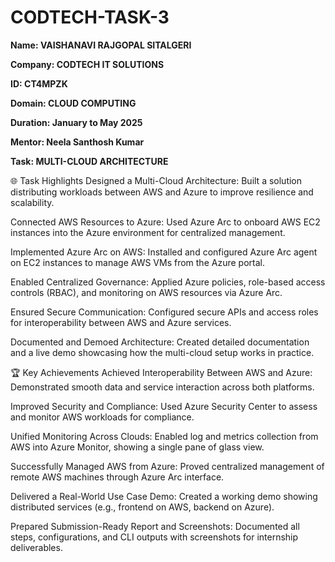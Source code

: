 # CODTECH-TASK-3

**Name: VAISHANAVI RAJGOPAL SITALGERI**

**Company: CODTECH IT SOLUTIONS**

**ID: CT4MPZK**

**Domain: CLOUD COMPUTING**

**Duration: January to May 2025**

**Mentor: Neela Santhosh Kumar**

 
**Task:  MULTI-CLOUD ARCHITECTURE**


🌐 Task Highlights
Designed a Multi-Cloud Architecture:
Built a solution distributing workloads between AWS and Azure to improve resilience and scalability.

Connected AWS Resources to Azure:
Used Azure Arc to onboard AWS EC2 instances into the Azure environment for centralized management.

Implemented Azure Arc on AWS:
Installed and configured Azure Arc agent on EC2 instances to manage AWS VMs from the Azure portal.

Enabled Centralized Governance:
Applied Azure policies, role-based access controls (RBAC), and monitoring on AWS resources via Azure Arc.

Ensured Secure Communication:
Configured secure APIs and access roles for interoperability between AWS and Azure services.

Documented and Demoed Architecture:
Created detailed documentation and a live demo showcasing how the multi-cloud setup works in practice.

🏆 Key Achievements
Achieved Interoperability Between AWS and Azure:
Demonstrated smooth data and service interaction across both platforms.

Improved Security and Compliance:
Used Azure Security Center to assess and monitor AWS workloads for compliance.

Unified Monitoring Across Clouds:
Enabled log and metrics collection from AWS into Azure Monitor, showing a single pane of glass view.

Successfully Managed AWS from Azure:
Proved centralized management of remote AWS machines through Azure Arc interface.

Delivered a Real-World Use Case Demo:
Created a working demo showing distributed services (e.g., frontend on AWS, backend on Azure).

Prepared Submission-Ready Report and Screenshots:
Documented all steps, configurations, and CLI outputs with screenshots for internship deliverables.

